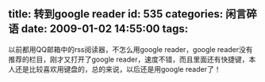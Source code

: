 title: 转到google reader
id: 535
categories: 闲言碎语
date: 2009-01-02 14:55:00
tags:
---

以前都用QQ邮箱中的rss阅读器，不怎么用google reader，google reader没有推荐的栏目，刚才又打开了google reader，速度不错，而且里面还有快捷键，本人还是比较喜欢用键盘的，总的来说，以后还是用google reader了！
